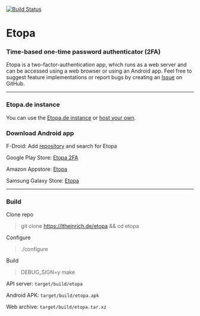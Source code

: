[![Build Status](https://ltheinrich.de/etopa/workflows/CI/badge.svg)](https://ltheinrich.de/etopa/actions?query=workflow%3ACI)

# Etopa
### Time-based one-time password authenticator (2FA)
Etopa is a two-factor-authentication app, which runs as a web server and can be accessed using a web browser or using an Android app. Feel free to suggest feature implementations or report bugs by creating an [Issue](https://ltheinrich.de/etopa/issues) on GitHub.

<hr>

### Etopa<span></span>.de instance
You can use the [Etopa.de instance](https://etopa.de/) or [host your own](https://ltheinrich.de/etopa/wiki/Install-server).

### Download Android app
F-Droid: Add [repository](https://fdroid.ltheinrich.de/fdroid/repo/?fingerprint=B90FC7691EC5BE977DCBBCB18C3984C794CCAFA5BB8712ED2D64F9FD8703B636) and search for Etopa

Google Play Store: [Etopa 2FA](https://play.google.com/store/apps/details?id=de.ltheinrich.etopa)

Amazon Appstore: [Etopa](https://www.amazon.com/gp/mas/dl/android?p=de.ltheinrich.etopa)

Samsung Galaxy Store: [Etopa](https://apps.samsung.com/gear/appDetail.as?appId=de.ltheinrich.etopa)

<hr>

### Build
Clone repo
> git clone https://ltheinrich.de/etopa && cd etopa

Configure
> ./configure

Build
> DEBUG_SIGN=y make

API server: `target/build/etopa`

Android APK: `target/build/etopa.apk`

Web archive: `target/build/etopa.tar.xz`
